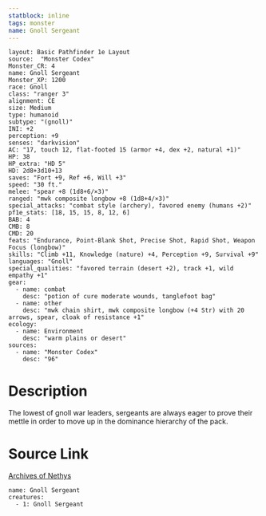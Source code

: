 ```yaml
---
statblock: inline
tags: monster
name: Gnoll Sergeant
---
```

```statblock
layout: Basic Pathfinder 1e Layout
source:  "Monster Codex"
Monster_CR: 4
name: Gnoll Sergeant
Monster_XP: 1200
race: Gnoll
class: "ranger 3"
alignment: CE
size: Medium
type: humanoid
subtype: "(gnoll)"
INI: +2
perception: +9
senses: "darkvision"
AC: "17, touch 12, flat-footed 15 (armor +4, dex +2, natural +1)"
HP: 38
HP_extra: "HD 5"
HD: 2d8+3d10+13
saves: "Fort +9, Ref +6, Will +3"
speed: "30 ft."
melee: "spear +8 (1d8+6/×3)"
ranged: "mwk composite longbow +8 (1d8+4/×3)"
special_attacks: "combat style (archery), favored enemy (humans +2)"
pf1e_stats: [18, 15, 15, 8, 12, 6]
BAB: 4
CMB: 8
CMD: 20
feats: "Endurance, Point-Blank Shot, Precise Shot, Rapid Shot, Weapon Focus (longbow)"
skills: "Climb +11, Knowledge (nature) +4, Perception +9, Survival +9"
languages: "Gnoll"
special_qualities: "favored terrain (desert +2), track +1, wild empathy +1"
gear:
  - name: combat
    desc: "potion of cure moderate wounds, tanglefoot bag"
  - name: other
    desc: "mwk chain shirt, mwk composite longbow (+4 Str) with 20 arrows, spear, cloak of resistance +1"
ecology:
  - name: Environment
    desc: "warm plains or desert"
sources:
  - name: "Monster Codex"
    desc: "96"
```
# Description
The lowest of gnoll war leaders, sergeants are always eager to prove their mettle in order to move up in the dominance hierarchy of the pack.
# Source Link
[Archives of Nethys](https://aonprd.com/MonsterDisplay.aspx?ItemName=Gnoll%20Sergeant)
```encounter-table
name: Gnoll Sergeant
creatures:
  - 1: Gnoll Sergeant
```
